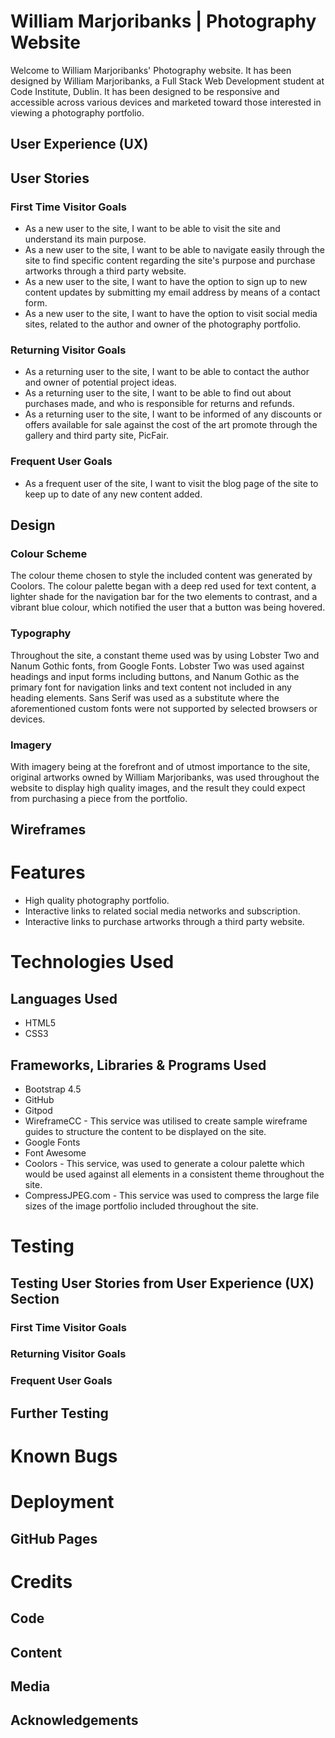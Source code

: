 # William Marjoribanks | Photography Website

Welcome to William Marjoribanks' Photography website. It has been designed by William Marjoribanks, a Full Stack Web Development student at Code Institute, Dublin. 
It has been designed to be responsive and accessible across various devices and marketed toward those interested in viewing a photography portfolio.

## User Experience (UX)

## User Stories

### First Time Visitor Goals
* As a new user to the site, I want to be able to visit the site and understand its main purpose.
* As a new user to the site, I want to be able to navigate easily through the site to find specific content regarding the site's purpose and purchase
  artworks through a third party website.
* As a new user to the site, I want to have the option to sign up to new content updates by submitting my email address by means of a contact form.
* As a new user to the site, I want to have the option to visit social media sites, related to the author and owner of the photography portfolio.

### Returning Visitor Goals

* As a returning user to the site, I want to be able to contact the author and owner of potential project ideas.
* As a returning user to the site, I want to be able to find out about purchases made, and who is responsible for returns and refunds.
* As a returning user to the site, I want to be informed of any discounts or offers available for sale against the cost of the art promote 
  through the gallery and third party site, PicFair.

### Frequent User Goals
* As a frequent user of the site, I want to visit the blog page of the site to keep up to date of any new content added.

## Design 

### Colour Scheme
The colour theme chosen to style the included content was generated by Coolors. The colour palette began with a deep red used for text content,
a lighter shade for the navigation bar for the two elements to contrast, and a vibrant blue colour, which notified the user that a button was 
being hovered.

### Typography
Throughout the site, a constant theme used was by using Lobster Two and Nanum Gothic fonts, from Google Fonts. Lobster Two was
used against headings and input forms including buttons, and Nanum Gothic as the primary font for navigation links and text content
not included in any heading elements. Sans Serif was used as a substitute where the aforementioned custom fonts were not supported by
selected browsers or devices.
### Imagery
With imagery being at the forefront and of utmost importance to the site, original artworks owned by William Marjoribanks, was used throughout
the website to display high quality images, and the result they could expect from purchasing a piece from the portfolio.

## Wireframes

# Features
* High quality photography portfolio.
* Interactive links to related social media networks and subscription.
* Interactive links to purchase artworks through a third party website.

# Technologies Used

## Languages Used

* HTML5
* CSS3

## Frameworks, Libraries & Programs Used
* Bootstrap 4.5
* GitHub
* Gitpod
* WireframeCC - This service was utilised to create sample wireframe guides to structure the content to be displayed on the site.
* Google Fonts
* Font Awesome
* Coolors - This service, was used to generate a colour palette which would be used against all elements in a consistent theme throughout
  the site.
* CompressJPEG.com - This service was used to compress the large file sizes of the image portfolio included throughout the site.


# Testing

## Testing User Stories from User Experience (UX) Section

### First Time Visitor Goals
### Returning Visitor Goals
### Frequent User Goals

## Further Testing

# Known Bugs

# Deployment

## GitHub Pages

# Credits

## Code
## Content
## Media
## Acknowledgements

